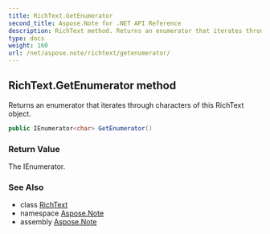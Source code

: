 ```yaml
---
title: RichText.GetEnumerator
second_title: Aspose.Note for .NET API Reference
description: RichText method. Returns an enumerator that iterates through characters of this RichText object
type: docs
weight: 160
url: /net/aspose.note/richtext/getenumerator/
---
```

## RichText.GetEnumerator method

Returns an enumerator that iterates through characters of this RichText object.

```csharp
public IEnumerator<char> GetEnumerator()
```

### Return Value

The IEnumerator.

### See Also

* class [RichText](../)
* namespace [Aspose.Note](../../richtext/)
* assembly [Aspose.Note](../../../)


